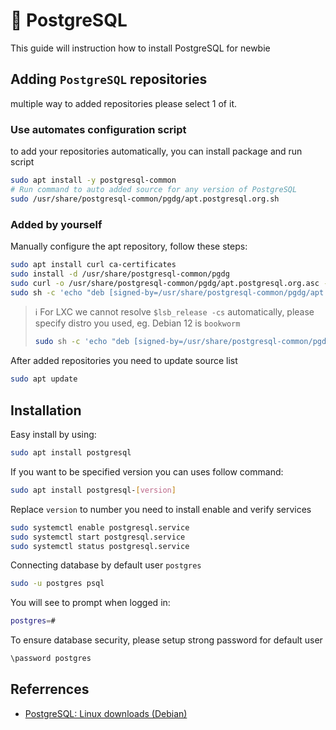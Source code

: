 # 📖 PostgreSQL

This guide will instruction how to install PostgreSQL for newbie

## Adding `PostgreSQL` repositories

multiple way to added repositories please select 1 of it.

### Use automates configuration script

to add your repositories automatically, you can install package and run script

```sh
sudo apt install -y postgresql-common
# Run command to auto added source for any version of PostgreSQL
sudo /usr/share/postgresql-common/pgdg/apt.postgresql.org.sh
```

### Added by yourself

Manually configure the apt repository, follow these steps:

```sh
sudo apt install curl ca-certificates
sudo install -d /usr/share/postgresql-common/pgdg
sudo curl -o /usr/share/postgresql-common/pgdg/apt.postgresql.org.asc --fail https://www.postgresql.org/media/keys/ACCC4CF8.asc
sudo sh -c 'echo "deb [signed-by=/usr/share/postgresql-common/pgdg/apt.postgresql.org.asc] https://apt.postgresql.org/pub/repos/apt $(lsb_release -cs)-pgdg main" > /etc/apt/sources.list.d/pgdg.list'
```

> ℹ️ For LXC we cannot resolve `$lsb_release -cs` automatically, please specify distro you used, eg. Debian 12 is `bookworm`
>
> ```sh
> sudo sh -c 'echo "deb [signed-by=/usr/share/postgresql-common/pgdg/apt.postgresql.org.asc] https://apt.postgresql.org/pub/repos/apt bookworm-pgdg main" > /etc/apt/sources.list.d/pgdg.list'
> ```

After added repositories you need to update source list

```sh
sudo apt update
```

## Installation

Easy install by using:

```sh
sudo apt install postgresql
```

If you want to be specified version you can uses follow command:

```sh
sudo apt install postgresql-[version]
```

Replace `version` to number you need to install
enable and verify services

```sh
sudo systemctl enable postgresql.service 
sudo systemctl start postgresql.service
sudo systemctl status postgresql.service 
```

Connecting database by default user `postgres`

```sh
sudo -u postgres psql
```

You will see to prompt when logged in:

```sh
postgres=#
```

To ensure database security, please setup strong password for default user

```sh
\password postgres
```

## Referrences

- [PostgreSQL: Linux downloads (Debian)](https://www.postgresql.org/download/linux/debian/)
